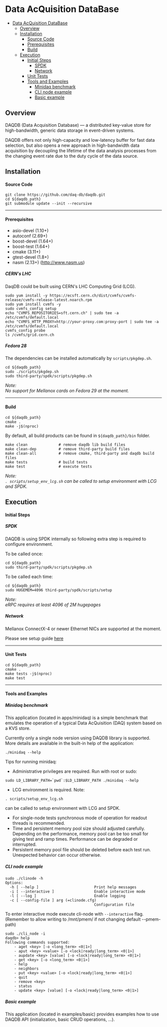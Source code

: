 # Data AcQuisition DataBase

- [Data AcQuisition DataBase](#data-acquisition-database)
  - [Overview](#overview)
  - [Installation](#installation)
      - [Source Code](#source-code)
      - [Prerequisites](#prerequisites)
      - [Build](#build)
  - [Execution](#execution)
    - [Initial Steps](#initial-steps)
      - [SPDK](#spdk)
      - [Network](#network)
    - [Unit Tests](#unit-tests)
    - [Tools and Examples](#tools-and-examples)
      - [Minidaq benchmark](#minidaq-benchmark)
      - [CLI node example](#cli-node-example)
      - [Basic example](#basic-example)

## Overview
DAQDB (Data Acquisition Database) — a distributed key-value store for high-bandwidth, generic data storage in event-driven systems.

DAQDB offers not only high-capacity and low-latency buffer for fast data selection, but also opens a new approach in high-bandwidth data acquisition by decoupling the lifetime of the data analysis processes from the changing event rate due to the duty cycle of the data source.

## Installation

#### Source Code
```
git clone https://github.com/daq-db/daqdb.git
cd ${daqdb_path}
git submodule update --init --recursive
```

---

#### Prerequisites

* asio-devel (1.10+)
* autoconf (2.69+)
* boost-devel (1.64+)
* boost-test (1.64+)
* cmake (3.11+)
* gtest-devel (1.8+)
* nasm (2.13+) (http://www.nasm.us)

##### CERN's LHC

DaqDB could be built using CERN's LHC Computing Grid (LCG).

```
sudo yum install -y https://ecsft.cern.ch/dist/cvmfs/cvmfs-release/cvmfs-release-latest.noarch.rpm
sudo yum install cvmfs -y
sudo cvmfs_config setup
echo "CVMFS_REPOSITORIES=sft.cern.ch" | sudo tee -a /etc/cvmfs/default.local
echo "CVMFS_HTTP_PROXY=http://your-proxy.com:proxy-port | sudo tee -a /etc/cvmfs/default.local
cvmfs_config probe
ls /cvmfs/grid.cern.ch
```
##### Fedora 28

The dependencies can be installed automatically by `scripts/pkgdep.sh`.
```
cd ${daqdb_path}
sudo ./scripts/pkgdep.sh
sudo third-party/spdk/scripts/pkgdep.sh
``` 

_Note: <br> No support for Mellanox cards on Fedora 29 at the moment._

---

#### Build


```
cd ${daqdb_path}
cmake .
make -j$(nproc)
```
By default, all build products can be found in `${daqdb_path}/bin` folder.

```
make clean              # remove daqdb lib build files
make clean-dep          # remove third-party build files
make clean-all          # remove cmake, third-party and daqdb build files
make tests              # build tests
make test               # execute tests
```

_Note: <br>`. scripts/setup_env_lcg.sh` can be called to setup environment with LCG and SPDK._

## Execution

#### Initial Steps

##### SPDK
DAQDB is using SPDK internally so following extra step is required to configure environment.

To be called once:
```
cd ${daqdb_path}
sudo third-party/spdk/scripts/pkgdep.sh
```

To be called each time:
```
cd ${daqdb_path}
sudo HUGEMEM=4096 third-party/spdk/scripts/setup
```
_Note: <br> eRPC requires at least 4096 of 2M hugepages_

##### Network

Mellanox ConnectX-4 or newer Ethernet NICs are supported at the moment.

Please see setup guide [here](doc/network_setup_guide.md)

---

#### Unit Tests

```
cd ${daqdb_path}
cmake .
make tests -j$(nproc)
make test
```

---

#### Tools and Examples

##### Minidaq benchmark

This application (located in apps/minidaq) is a simple benchmark that emulates
the operation of a typical Data AcQuisition (DAQ) system based on a KVS store.

Currently only a single node version using DAQDB library is supported. More details
are available in the built-in help of the application:
```
./minidaq --help
```

Tips for running minidaq:

* Administrative privileges are required. Run with root or sudo:
```
sudo LD_LIBRARY_PATH=`pwd`:$LD_LIBRARY_PATH ./minidaq --help
```
* LCG environment is required. Note:
```
. scripts/setup_env_lcg.sh
```
can be called to setup environment with LCG and SPDK.

* For single-node tests synchronous mode of operation for readout threads
is recommended.
* Time and persistent memory pool size should adjusted carefully. Depending on
the performance, memory pool can be too small for giving test and ramp times.
Performance can be degraded or interrupted.
* Persistent memory pool file should be deleted before each test run.
Unexpected behavior can occur otherwise.

##### CLI node example 
```
sudo ./clinode -h
Options:
  -h [ --help ]                         Print help messages
  -i [ --interactive ]                  Enable interactive mode
  -l [ --log ]                          Enable logging
  -c [ --config-file ] arg (=clinode.cfg)
                                        Configuration file
```

To enter interactive mode execute cli-node with `--interactive` flag.
(Remember to allow writing to /mnt/pmem/ if not changing default --pmem-path)
```
sudo ./cli_node -i
daqdb> help
Following commands supported:
	- aget <key> [-o <long_term> <0|1>]
	- aput <key> <value> [-o <lock|ready|long_term> <0|1>]
	- aupdate <key> [value] [-o <lock|ready|long_term> <0|1>]
	- get <key> [-o <long_term> <0|1>]
	- help
	- neighbors
	- put <key> <value> [-o <lock|ready|long_term> <0|1>]
	- quit
	- remove <key>
	- status
	- update <key> [value] [-o <lock|ready|long_term> <0|1>]
```

##### Basic example

This application (located in examples/basic) provides examples how to
use DAQDB API (initialization, basic CRUD operations, ...).
